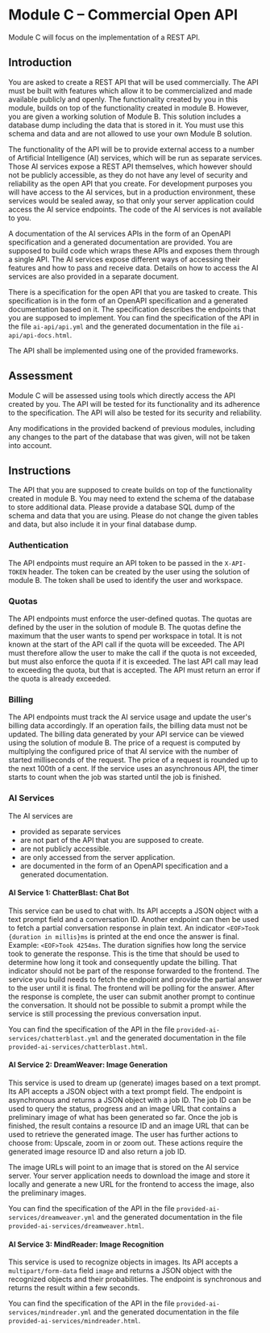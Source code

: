 # Module C – Commercial Open API

Module C will focus on the implementation of a REST API.

## Introduction

You are asked to create a REST API that will be used commercially. The API must be built with features which allow it to
be commercialized and made available publicly and openly. The functionality created by you in this module, builds on top
of the functionality created in module B. However, you are given a working solution of Module B. This solution includes
a database dump including the data that is stored in it. You must use this schema and data and are not allowed to use
your own Module B solution.

The functionality of the API will be to provide external access to a number of Artificial Intelligence (AI) services,
which will be run as separate services. Those AI services expose a REST API themselves, which however should not be
publicly accessible, as they do not have any level of security and reliability as the open API that you create. For
development purposes you will have access to the AI services, but in a production environment, these services would be
sealed away, so that only your server application could access the AI service endpoints. The code of the AI services is
not available to you.

A documentation of the AI services APIs in the form of an OpenAPI specification and a generated documentation
are provided. You are supposed to build code which wraps these APIs and exposes them through a single API. The AI
services expose different ways of accessing their features and how to pass and receive data. Details on how to access
the AI services are also provided in a separate document.

There is a specification for the open API that you are tasked to create. This specification is in the form of an
OpenAPI specification and a generated documentation based on it. The specification describes the endpoints that you are
supposed to implement. You can find the specification of the API in the file `ai-api/api.yml` and the generated
documentation in the file `ai-api/api-docs.html`.

The API shall be implemented using one of the provided frameworks.

## Assessment

Module C will be assessed using tools which directly access the API created by you. The API will be tested for
its functionality and its adherence to the specification. The API will also be tested for its security and reliability.

Any modifications in the provided backend of previous modules, including any changes to the part of the database that
was given, will not be taken into account.

## Instructions

The API that you are supposed to create builds on top of the functionality created in module B. You may need to
extend the schema of the database to store additional data. Please provide a database SQL dump of the schema and data
that you are using. Please do not change the given tables and data, but also include it in your final database dump.

### Authentication

The API endpoints must require an API token to be passed in the `X-API-TOKEN` header. The token can be created by the
user using the solution of module B. The token shall be used to identify the user and workspace.

### Quotas

The API endpoints must enforce the user-defined quotas. The quotas are defined by the user in the solution of module B.
The quotas define the maximum that the user wants to spend per workspace in total. It is not known at the start
of the API call if the quota will be exceeded. The API must therefore allow the user to make the call if the quota is
not exceeded, but must also enforce the quota if it is exceeded. The last API call may lead to exceeding the quota, but
that is accepted. The API must return an error if the quota is already exceeded.

### Billing

The API endpoints must track the AI service usage and update the user's billing data accordingly. If an operation fails,
the billing data must not be updated. The billing data generated by your API service can be viewed using the solution of
module B. The price of a request is computed by multiplying the configured price of that AI service with the number of
started milliseconds of the request. The price of a request is rounded up to the next 100th of a cent. If the service
uses an asynchronous API, the timer starts to count when the job was started until the job is finished.

### AI Services

The AI services are

- provided as separate services
- are not part of the API that you are supposed to create.
- are not publicly accessible.
- are only accessed from the server application.
- are documented in the form of an OpenAPI specification and a generated documentation.

#### AI Service 1: ChatterBlast: Chat Bot

This service can be used to chat with. Its API accepts a JSON object with a text prompt field and a conversation ID.
Another endpoint can then be used to fetch a partial conversation response in plain text. An
indicator `<EOF>Took {duration in millis}ms` is printed at the end once the answer is final.
Example: `<EOF>Took 4254ms`. The duration signifies how long the service took to generate the response. This is the time
that should be used to determine how long it took and consequently update the billing. That indicator should not be part
of the response forwarded to the frontend. The service you build needs to fetch the endpoint and provide the partial
answer to the user until it is final. The frontend will be polling for the answer. After the response is complete, the
user can submit another prompt to continue the conversation. It should not be possible to submit a prompt while the
service is still processing the previous conversation input.

You can find the specification of the API in the file `provided-ai-services/chatterblast.yml` and the generated
documentation in the file `provided-ai-services/chatterblast.html`.

#### AI Service 2: DreamWeaver: Image Generation

This service is used to dream up (generate) images based on a text prompt. Its API accepts a JSON object with a text
prompt field. The endpoint is asynchronous and returns a JSON object with a job ID. The job ID can be used to query the
status, progress and an image URL that contains a preliminary image of what has been generated so far. Once the job is
finished, the result contains a resource ID and an image URL that can be used to retrieve the generated image. The user
has further actions to choose from: Upscale, zoom in or zoom out. These actions require the generated image resource ID
and also return a job ID.

The image URLs will point to an image that is stored on the AI service server. Your server application needs to download
the image and store it locally and generate a new URL for the frontend to access the image, also the preliminary images.

You can find the specification of the API in the file `provided-ai-services/dreamweaver.yml` and the generated
documentation in the file `provided-ai-services/dreamweaver.html`.

#### AI Service 3: MindReader: Image Recognition

This service is used to recognize objects in images. Its API accepts a `multipart/form-data` field `image` and returns
a JSON object with the recognized objects and their probabilities. The endpoint is synchronous and returns the result
within a few seconds.

You can find the specification of the API in the file `provided-ai-services/mindreader.yml` and the generated
documentation in the file `provided-ai-services/mindreader.html`.
